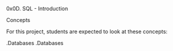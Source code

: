 0x0D. SQL - Introduction

Concepts

For this project, students are expected to look at these concepts:

.Databases
.Databases
